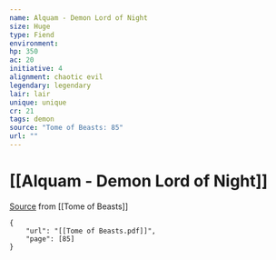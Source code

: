 ```yaml
---
name: Alquam - Demon Lord of Night
size: Huge
type: Fiend
environment: 
hp: 350
ac: 20
initiative: 4
alignment: chaotic evil
legendary: legendary
lair: lair
unique: unique
cr: 21
tags: demon
source: "Tome of Beasts: 85"
url: ""
---
```

# [[Alquam - Demon Lord of Night]]

[Source](zotero://open-pdf/library/items/ULEQWHJM?page=85) from [[Tome of Beasts]]

```pdf
{
	"url": "[[Tome of Beasts.pdf]]",
	"page": [85]
}
```

